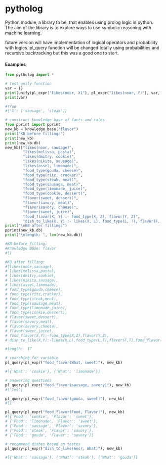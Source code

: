 # pytholog
Python module, a library to be, that enables using prolog logic in python. The aim of the library is to explore ways to use symbolic reasoning with machine learning.

future version will have implementation of logical operators and probability with logics.
pl_query function will be changed totally using probabilities and recursive backtracking but this was a good one to start.

#### Examples

```python
from pytholog import *
```
```python
# test unify function 
var = {}
print(unify(pl_expr("likes(noor, X)"), pl_expr("likes(noor, Y)"), var, {"Y": ["sausage", "steak"]}))
print(var)

#True
#{'X': ['sausage', 'steak']}
```

```python
# construct knowledge base of facts and rules
from pprint import pprint
new_kb = knowledge_base("flavor")
print("KB before filling:")
print(new_kb)
print(new_kb.db)
new_kb(["likes(noor, sausage)",
        "likes(melissa, pasta)",
        "likes(dmitry, cookie)",
        "likes(nikita, sausage)",
        "likes(assel, limonade)",
        "food_type(gouda, cheese)",
        "food_type(ritz, cracker)",
        "food_type(steak, meat)",
        "food_type(sausage, meat)",
        "food_type(limonade, juice)",
        "food_type(cookie, dessert)",
        "flavor(sweet, dessert)",
        "flavor(savory, meat)",
        "flavor(savory, cheese)",
        "flavor(sweet, juice)",
        "food_flavor(X, Y) :- food_type(X, Z), flavor(Y, Z)",
        "dish_to_like(X, Y) :- likes(X, L), food_type(L, T), flavor(F, T), food_flavor(Y, F)"])
print("\nKB after filling:")
pprint(new_kb.db)
print("\nlength: ", len(new_kb.db))

#KB before filling:
#Knowledge Base: flavor
#[]

#KB after filling:
#[likes(noor,sausage),
# likes(melissa,pasta),
# likes(dmitry,cookie),
# likes(nikita,sausage),
# likes(assel,limonade),
# food_type(gouda,cheese),
# food_type(ritz,cracker),
# food_type(steak,meat),
# food_type(sausage,meat),
# food_type(limonade,juice),
# food_type(cookie,dessert),
# flavor(sweet,dessert),
# flavor(savory,meat),
# flavor(savory,cheese),
# flavor(sweet,juice),
# food_flavor(X,Y):-food_type(X,Z),flavor(Y,Z),
# dish_to_like(X,Y):-likes(X,L),food_type(L,T),flavor(F,T),food_flavor(Y,F)]

#length:  17
```

```python
# searching for variable
pl_query(pl_expr("food_flavor(What, sweet)"), new_kb)

#[{'What': 'cookie'}, {'What': 'limonade'}]
```

```python
# answering questions
pl_query(pl_expr("food_flavor(sausage, savory)"), new_kb)
#['Yes']
```

```python
pl_query(pl_expr("food_flavor(gouda, sweet)"), new_kb)
#[]
```

```python
pl_query(pl_expr("food_flavor(Food, Flavor)"), new_kb)
#[{'Food': 'cookie', 'Flavor': 'sweet'},
# {'Food': 'limonade', 'Flavor': 'sweet'},
# {'Food': 'sausage', 'Flavor': 'savory'},
# {'Food': 'steak', 'Flavor': 'savory'},
# {'Food': 'gouda', 'Flavor': 'savory'}]
```

```python
# recommend dishes based on tastes
pl_query(pl_expr("dish_to_like(noor, What)"), new_kb)

#[{'What': 'sausage'}, {'What': 'steak'}, {'What': 'gouda'}]
```


